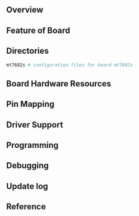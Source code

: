 ## Overview

## Feature of Board

## Directories
```sh
mt7682s # configuration files for board mt7682s
```

## Board Hardware Resources

## Pin Mapping

## Driver Support

## Programming

## Debugging

## Update log

## Reference
